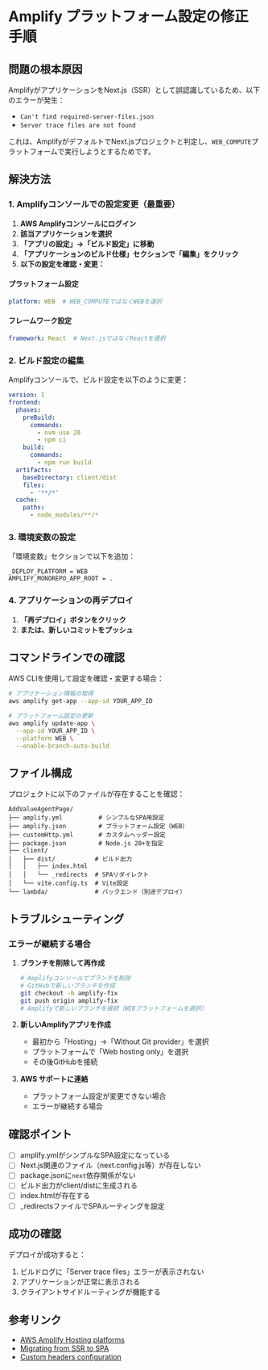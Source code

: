 # Amplify プラットフォーム設定の修正手順

## 問題の根本原因

AmplifyがアプリケーションをNext.js（SSR）として誤認識しているため、以下のエラーが発生：
- `Can't find required-server-files.json`
- `Server trace files are not found`

これは、AmplifyがデフォルトでNext.jsプロジェクトと判定し、`WEB_COMPUTE`プラットフォームで実行しようとするためです。

## 解決方法

### 1. Amplifyコンソールでの設定変更（最重要）

1. **AWS Amplifyコンソールにログイン**
2. **該当アプリケーションを選択**
3. **「アプリの設定」→「ビルド設定」に移動**
4. **「アプリケーションのビルド仕様」セクションで「編集」をクリック**
5. **以下の設定を確認・変更：**

#### プラットフォーム設定
```yaml
platform: WEB  # WEB_COMPUTEではなくWEBを選択
```

#### フレームワーク設定
```yaml
framework: React  # Next.jsではなくReactを選択
```

### 2. ビルド設定の編集

Amplifyコンソールで、ビルド設定を以下のように変更：

```yaml
version: 1
frontend:
  phases:
    preBuild:
      commands:
        - nvm use 20
        - npm ci
    build:
      commands:
        - npm run build
  artifacts:
    baseDirectory: client/dist
    files:
      - '**/*'
  cache:
    paths:
      - node_modules/**/*
```

### 3. 環境変数の設定

「環境変数」セクションで以下を追加：

```
_DEPLOY_PLATFORM = WEB
AMPLIFY_MONOREPO_APP_ROOT = .
```

### 4. アプリケーションの再デプロイ

1. **「再デプロイ」ボタンをクリック**
2. **または、新しいコミットをプッシュ**

## コマンドラインでの確認

AWS CLIを使用して設定を確認・変更する場合：

```bash
# アプリケーション情報の取得
aws amplify get-app --app-id YOUR_APP_ID

# プラットフォーム設定の更新
aws amplify update-app \
  --app-id YOUR_APP_ID \
  --platform WEB \
  --enable-branch-auto-build
```

## ファイル構成

プロジェクトに以下のファイルが存在することを確認：

```
AddValueAgentPage/
├── amplify.yml          # シンプルなSPA用設定
├── amplify.json         # プラットフォーム設定（WEB）
├── customHttp.yml       # カスタムヘッダー設定
├── package.json         # Node.js 20+を指定
├── client/
│   ├── dist/           # ビルド出力
│   │   ├── index.html
│   │   └── _redirects  # SPAリダイレクト
│   └── vite.config.ts  # Vite設定
└── lambda/             # バックエンド（別途デプロイ）
```

## トラブルシューティング

### エラーが継続する場合

1. **ブランチを削除して再作成**
   ```bash
   # Amplifyコンソールでブランチを削除
   # GitHubで新しいブランチを作成
   git checkout -b amplify-fix
   git push origin amplify-fix
   # Amplifyで新しいブランチを接続（WEBプラットフォームを選択）
   ```

2. **新しいAmplifyアプリを作成**
   - 最初から「Hosting」→「Without Git provider」を選択
   - プラットフォームで「Web hosting only」を選択
   - その後GitHubを接続

3. **AWS サポートに連絡**
   - プラットフォーム設定が変更できない場合
   - エラーが継続する場合

## 確認ポイント

- [ ] amplify.ymlがシンプルなSPA設定になっている
- [ ] Next.js関連のファイル（next.config.js等）が存在しない
- [ ] package.jsonに`next`依存関係がない
- [ ] ビルド出力がclient/distに生成される
- [ ] index.htmlが存在する
- [ ] _redirectsファイルでSPAルーティングを設定

## 成功の確認

デプロイが成功すると：
1. ビルドログに「Server trace files」エラーが表示されない
2. アプリケーションが正常に表示される
3. クライアントサイドルーティングが機能する

## 参考リンク

- [AWS Amplify Hosting platforms](https://docs.aws.amazon.com/amplify/latest/userguide/platform-specific-settings.html)
- [Migrating from SSR to SPA](https://docs.aws.amazon.com/amplify/latest/userguide/migrate-ssr-to-spa.html)
- [Custom headers configuration](https://docs.aws.amazon.com/amplify/latest/userguide/custom-headers.html)